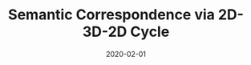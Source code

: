 ---
title: "Semantic Correspondence via 2D-3D-2D Cycle"
collection: publications
permalink: /publications/corr
excerpt: 'Visual semantic correspondence is an important topic in computer vision and could help machine understand objects in our daily life. However, most previous methods directly train on correspondences in 2D images, which is end-to-end but loses plenty of information in 3D spaces. In this paper, we propose a new method on predicting semantic correspondences by leveraging it to 3D domain and then project corresponding 3D models back to 2D domain, with their semantic labels. Our method leverages the advantages in 3D vision and can explicitly reason about objects self-occlusion and visibility. '
date: '2020-02-01'
venue: 'Preprint'
weight: 5
image: '/images/corr.jpg'
arxiv: 'https://arxiv.org/abs/2004.09061'
code: 'https://github.com/qq456cvb/SemanticTransfer'
citation: 'You, Y., Li, C., Lou, Y., Cheng, Z., Ma, L., Lu, C., & Wang, W. (2020). Semantic Correspondence via 2D-3D-2D Cycle. arXiv preprint arXiv:2004.09061.'
authors: '<b>Yang You</b>, Chengkun Li, Yujing Lou, Zhoujun Cheng, Lizhuang Ma, Cewu Lu, Weiming Wang'
---
